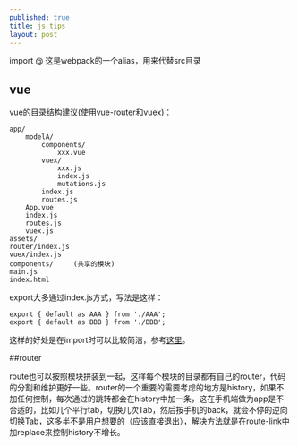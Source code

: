 ```yaml
---
published: true
title: js tips
layout: post
---
```


import @ 这是webpack的一个alias，用来代替src目录

## vue

vue的目录结构建议(使用vue-router和vuex)：

```
app/
    modelA/
        components/
            xxx.vue
        vuex/
            xxx.js
            index.js
            mutations.js
        index.js
        routes.js
    App.vue
    index.js
    routes.js
    vuex.js
assets/
router/index.js
vuex/index.js
components/     (共享的模块)
main.js
index.html
```

export大多通过index.js方式，写法是这样：
```
export { default as AAA } from './AAA';
export { default as BBB } from './BBB';
```
这样的好处是在import时可以比较简洁，参考[这里](https://stackoverflow.com/questions/29722270/import-modules-from-files-in-directory)。

##router

route也可以按照模块拼装到一起，这样每个模块的目录都有自己的router，代码的分割和维护更好一些。router的一个重要的需要考虑的地方是history，如果不加任何控制，每次通过<router-Link>的跳转都会在history中加一条，这在手机端做为app是不合适的，比如几个平行tab，切换几次Tab，然后按手机的back，就会不停的逆向切换Tab，这多半不是用户想要的（应该直接退出），解决方法就是在route-link中加replace来控制history不增长。